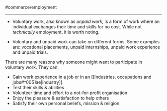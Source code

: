#commerce/employment

---
- Voluntary work, also known as *unpaid work*, is a form of work where an individual exchanges their time and skills for no cost. While not *technically* employment, it is worth noting.

- Voluntary and unpaid work can take on different forms. Some examples are: vocational placements, unpaid internships, unpaid work experience and unpaid trials. 

There are many reasons why someone might want to participate in voluntary work. They can:

- Gain work experience in a job or in an [[Industries, occupations and jobs#^0051ae|industry]].
- Test their skills & abilities
- Volunteer time and effort to a not-for-profit organisation
- Enjoy the pleasure & satisfaction to help others  
- Satisfy their own personal beliefs, mission & religion.
